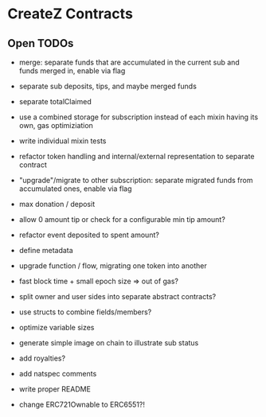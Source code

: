 # CreateZ Contracts

## Open TODOs

- merge: separate funds that are accumulated in the current sub and funds merged in, enable via flag
- separate sub deposits, tips, and maybe merged funds
- separate totalClaimed
- use a combined storage for subscription instead of each mixin having its own, gas optimiziation
- write individual mixin tests
- refactor token handling and internal/external representation to separate contract
- "upgrade"/migrate to other subscription: separate migrated funds from accumulated ones, enable via flag
- max donation / deposit
- allow 0 amount tip or check for a configurable min tip amount?
- refactor event deposited to spent amount?
- define metadata
- upgrade function / flow, migrating one token into another
- fast block time + small epoch size => out of gas?
- split owner and user sides into separate abstract contracts?
- use structs to combine fields/members?
- optimize variable sizes
- generate simple image on chain to illustrate sub status
- add royalties?
- add natspec comments
- write proper README

- change ERC721Ownable to ERC6551?!
